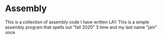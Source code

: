 # Assembly
This is a collection of assembly code I have written
LA1: This is a simple assembly program that spells out "fall 2020" 3 time and my last name "jain" once
